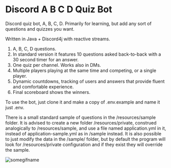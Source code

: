 # Discord A B C D Quiz Bot

Discord quiz bot, A, B, C, D.
Primarily for learning, but add any sort of questions and quizzes you want.

Written in Java + Discord4j with reactive streams.

1. A, B, C, D questions.
2. In standard version it features 10 questions asked back-to-back with a 30 second timer for an answer.
3. One quiz per channel. Works also in DMs.
4. Multiple players playing at the same time and competing, or a single player.
5. Dynamic countdowns, tracking of users and answers that provide fluent and comfortable experience.
6. Final scoreboard shows the winners.



To use the bot, just clone it and make a copy of .env.example and name it just .env.

There is a small standard sample of questions in the /resources/sample folder.
It is advised to create a new folder /resources/private, construed analogically to /resources/sample, and use a file named application.yml in it, instead of application-sample.yml as in /sample instead.
It is also possible to just modify the data in the /sample/ folder, but by default the program will look for /resources/private configuration and if they exist they will override the sample.

![somegifname](https://i.imgur.com/weKHW6Z.gif)
